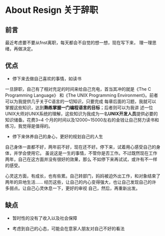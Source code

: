 # About Resign 关于辞职


## 前言
最近考虑要不要从fnst离职，每天都会不自觉的想一想，现在写下来，
理一理思绪，再做决定。

## 优点
- 停下来去做自己喜欢的事情，如读书

一旦辞职，自己有了相对充足的时间来给自己充电，首当其冲的就是《The C Programming Language》
和《The UNIX Programming Environment》。前者可以为我提供几乎关于C语言的一切知识，只要完成
每章后面的习题，我就可以掌握这些知识，达到**熟练掌握一门编程语言的目标**；后者则可以为我讲
述一位UNIX大师对UNIX系统的理解，这些知识为我成为一名**UNIX开发人员**提供必要的知识储备。花费3~4
个月的时间以及12000~15000左右的金钱让自己努力读书和练习，我觉得是值得的。

- 停下来休养自己的身心，更好的规划自己的人生

自己身体一直都不好，两年前不好，现在还不好。停下来，试着用心感受自己的身体，并学会使用它。
虽说这是一生的事情，不管你是否工作。不过既然现在工作两年，自己在这方面并没有很好的效果，那么
不如停下来再试试，或许有不一样的感受。

心灵这方面，有成长，也有些累。自己转部门，妈妈被迫外出工作，和对象结束了两年的异地生活......
经历这些，让自己的内心变得强大，也让自己发现自己的许多弱点。让自己心灵休息一下，更好的审视
自己，然后，再重新出发。

## 缺点
- 暂时性的没有了收入以及社会保障

- 考虑到自己的心态，可能会在意家人朋友对自己不好的看法
